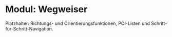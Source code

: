 # Modul: Wegweiser

Platzhalter: Richtungs- und Orientierungsfunktionen, POI-Listen und Schritt-für-Schritt-Navigation.
